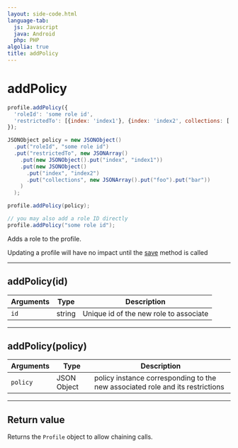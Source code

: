 ```yaml
---
layout: side-code.html
language-tab:
  js: Javascript
  java: Android
  php: PHP
algolia: true
title: addPolicy
---
```


# addPolicy

```js
profile.addPolicy({
  'roleId': 'some role id',
  'restrictedTo': [{index: 'index1'}, {index: 'index2', collections: ['foo', 'bar'] } ]
});
```

```java
JSONObject policy = new JSONObject()
  .put("roleId", "some role id")
  .put("restrictedTo", new JSONArray()
    .put(new JSONObject().put("index", "index1"))
    .put(new JSONObject()
      .put("index", "index2")
      .put("collections", new JSONArray().put("foo").put("bar"))
    )
  );

profile.addPolicy(policy);

// you may also add a role ID directly
profile.addPolicy("some role id");
```

Adds a role to the profile.

<aside class="note">
Updating a profile will have no impact until the <a href="/sdk-reference/profile/save">save</a> method is called
</aside>

---

## addPolicy(id)

| Arguments | Type | Description |
|---------------|---------|----------------------------------------|
| ``id`` | string | Unique id of the new role to associate |

---

## addPolicy(policy)

| Arguments | Type | Description |
|---------------|---------|----------------------------------------|
| ``policy`` | JSON Object | policy instance corresponding to the new associated role and its restrictions |

---

## Return value

Returns the `Profile` object to allow chaining calls.
